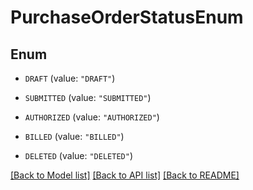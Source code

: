 # PurchaseOrderStatusEnum

## Enum


* `DRAFT` (value: `"DRAFT"`)

* `SUBMITTED` (value: `"SUBMITTED"`)

* `AUTHORIZED` (value: `"AUTHORIZED"`)

* `BILLED` (value: `"BILLED"`)

* `DELETED` (value: `"DELETED"`)


[[Back to Model list]](../README.md#documentation-for-models) [[Back to API list]](../README.md#documentation-for-api-endpoints) [[Back to README]](../README.md)


